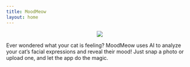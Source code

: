 ```yaml
---
title: MoodMeow
layout: home
---
```


<p align="center">
  <img src="https://github.com/user-attachments/assets/fe830f3c-6f6f-4b79-9ed1-fcb3a4493b0e">
</p>
Ever wondered what your cat is feeling? MoodMeow uses AI to analyze your cat’s facial expressions and reveal their mood! Just snap a photo or upload one, and let the app do the magic.
